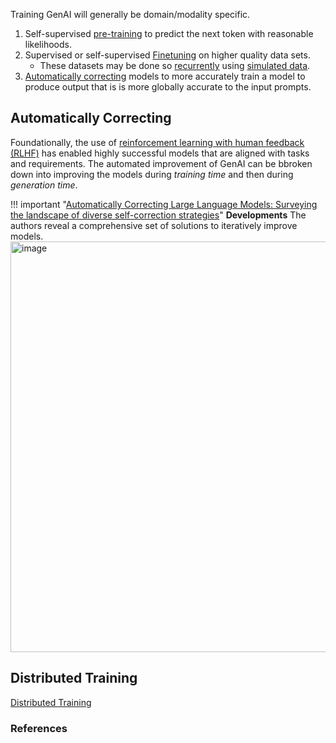 Training GenAI will generally be domain/modality specific.

1. Self-supervised [pre-training](pre-training.md) to predict the next token with reasonable likelihoods.
1. Supervised or self-supervised [Finetuning](./finetuning.md) on higher quality data sets.
    - These datasets may be done so [recurrently](./recurrent.md) using [simulated data](../../data/preparation/synthetic.md).
1. [Automatically correcting](#automatic-correction) models to more accurately train a model to produce output that is is more globally accurate to the input prompts.

## Automatically Correcting 

Foundationally, the use of [reinforcement learning with human feedback (RLHF)](./feedback.md#rlhf) has enabled highly successful models that are aligned with tasks and requirements. The automated improvement of GenAI can be bbroken down into improving the models during _training time_ and then during _generation time_. 

!!! important "[Automatically Correcting Large Language Models: Surveying the landscape of diverse self-correction strategies](https://arxiv.org/pdf/2308.03188.pdf)"
    **Developments** The authors reveal a comprehensive set of solutions to iteratively improve models.
    <img width="657" alt="image" src="https://github.com/ianderrington/genai/assets/76016868/961478b0-a40a-4c61-8ff7-f86c93633954">

## Distributed Training
[Distributed Training](https://neptune.ai/blog/distributed-training)

### References
